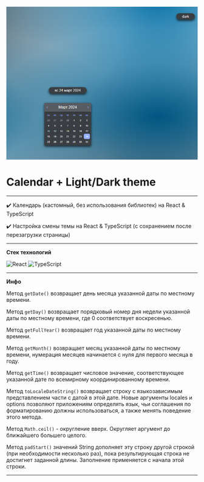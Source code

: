 [![Обложка к видео «calendar»](./src/app/images/calendar.png)](https://youtu.be/_1D6LAF8HRg)


# **Calendar + Light/Dark theme**


---


✔️ Календарь (кастомный, без использования библиотек) на React & TypeScript

✔️ Настройка смены темы на React & TypeScript (с сохранением после перезагрузки страницы)


---


**Стек технологий**

![React](https://img.shields.io/badge/react-%2320232a.svg?style=for-the-badge&logo=react&logoColor=%2361DAFB) ![TypeScript](https://img.shields.io/badge/typescript-%23007ACC.svg?style=for-the-badge&logo=typescript&logoColor=white)


---


**Инфо**


Метод ```getDate()```   возвращает день месяца указанной даты по местному времени.


Метод   ```getDay()```    возвращает порядковый номер дня недели указанной даты по местному времени, где 0 соответствует воскресенью.


Метод ```getFullYear()``` возвращает год указанной даты по местному времени.


Метод ```getMonth()``` возвращает месяц указанной даты по местному времени, нумерация месяцев начинается с нуля для первого месяца в году.


Метод ```getTime()``` возвращает числовое значение, соответствующее указанной дате по всемирному координированному времени.


Метод ```toLocaleDateString()``` возвращает строку с языкозависимым представлением части с датой в этой дате. Новые аргументы locales и options позволяют приложениям определять язык, чьи соглашения по форматированию должны использоваться, а также менять поведение этого метода.


Метод ```Math.ceil()``` - округление вверх. Округляет аргумент до ближайшего большего целого.


Метод ```padStart()``` значений String дополняет эту строку другой строкой (при необходимости несколько раз), пока результирующая строка не достигнет заданной длины. Заполнение применяется с начала этой строки.


---